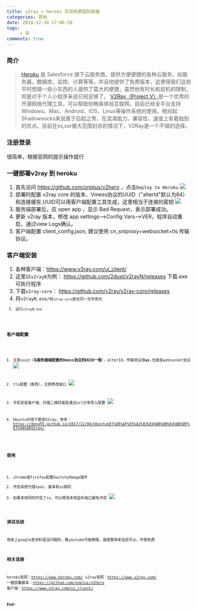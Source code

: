 ```yaml
---
title: v2ray + heroku 实现免费国际穿越
categories: 其他
date: 2019-12-30 17:06:58
tags: 
     - 杂
comments: true
---
```


### 简介

> [Heroku](https://www.heroku.com/) 是 Salesforce 旗下云服务商，提供方便便捷的各种云服务，如服务器，数据库，监控，计算等等。并且他提供了免费版本，这使得我们这些平时想搞一些小东西的人提供了莫大的便捷，虽然他有时长和宕机的限制，但是对于个人小程序来说已经足够了。
[V2Ray（Project V）](https://www.v2ray.com/)是一个优秀的开源网络代理工具，可以帮助你畅爽体验互联网，目前已经全平台支持Windows、Mac、Android、IOS、Linux等操作系统的使用。相对起Shadowsocks来说属于后起之秀，在混淆能力、兼容性、速度上有着独到的优点。目前在ss,ssr被大范围封杀的情况下，V2Ray是一个不错的选择。

<!-- more -->

### 注册登录

很简单，根据官网的提示操作就行

### 一键部署v2ray 到 heroku

1. 首先访问  https://github.com/onplus/v2hero ，点击<code>Deploy to Heroku</code>
![](https://cdn.jsdelivr.net/gh/libsgh/blog/themes/material-x/source/img/article/6b162853ly1ft7a48pgqij20qw0dmgmp.jpg)
2. 部署时配置 v2ray core 的版本、Vmess协议的UUID（"alterId"默认为64）和连接缓存,UUID可以用客户端配置工具生成，这里相当于连接的密钥
![](https://cdn.jsdelivr.net/gh/libsgh/blog/themes/material-x/source/img/article/6b162853ly1ft7a9o5kbij20k90e8dg9.jpg)
3. 服务端部署后，应 open app ，显示 Bad Request，表示部署成功。
4. 更新 v2ray 版本，修改 app settings-->Config Vars-->VER，程序自动重启，通过view Logs确认。
5. 客户端配置 client_config.json, 建议使用 cn_sniproxy+websocket+tls 传输协议。

### 客户端安装

1. 各种客户端：https://www.v2ray.com/ui_client/
2. 这里以<code>v2rayN</code>为例： https://github.com/2dust/v2rayN/releases 下载.exe可执行程序
3. 下载<code>v2ray-core</code>： https://github.com/v2ray/v2ray-core/releases
4. 将<code>v2rayN.exe/<code>和<code>v2ray-core</code>放在同一文件夹内
5. 运行<code>v2rayN.exe</code>

### 客户端配置

1. 注意uuid（**与服务器端配置的Vmess协议的UUID一致**），alterId，传输协议用**ws**,也就是websocket协议
![](https://cdn.jsdelivr.net/gh/libsgh/blog/themes/material-x/source/img/article/6b162853ly1ft7alydlsjj20e50cv3yr.jpg)

2. tls配置（推荐），注意修改端口
![](https://cdn.jsdelivr.net/gh/libsgh/blog/themes/material-x/source/img/article/6b162853ly1ftbq2rvh0yj20ii0dijrt.jpg)

3. 手机安装客户端，扫描二维码或是通过url分享导入配置
![](https://cdn.jsdelivr.net/gh/libsgh/blog/themes/material-x/source/img/article/6b162853ly1ft7alyfip0j20cq0zk756.jpg)

4. Ubuntu环境下使用V2ray，参考：https://deng55.github.io/2017/12/04/Ubuntu%E7%8E%AF%E5%A2%83%E4%B8%8B%E4%BD%BF%E7%94%A8V2ray/

### 使用

1. chrome或firefox配置SwitchyOmega插件
2. 开启系统代理+pac，基本和ss相同
3. 如果本地同时开启了ss，可以修改本地监听端口避免冲突
![](https://cdn.jsdelivr.net/gh/libsgh/blog/themes/material-x/source/img/article/6b162853ly1ft7awspzewj20ek042746.jpg)

### 测试总结

用来上google查资料是没问题的，看youtube可能稍慢，速度整体来说还可以，毕竟免费

### 相关连接

heroku官网：https://www.heroku.com/
v2ray官网：https://www.v2ray.com/
一键部署脚本：https://github.com/onplus/v2hero
客户端：https://www.v2ray.com/ui_client/

**End~**

